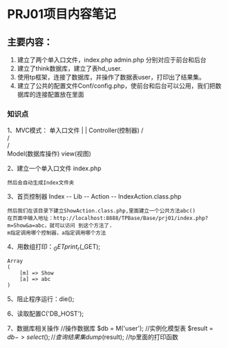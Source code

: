 # PRJ01项目内容笔记

## 主要内容：
1. 建立了两个单入口文件，index.php admin.php 分别对应于前台和后台
2. 建立了think数据库，建立了表hd_user.
3. 使用tp框架，连接了数据库，并操作了数据表user，打印出了结果集。
4. 建立了公共的配置文件Conf/config.php，使前台和后台可以公用，我们把数据库的连接配置放在里面


### 知识点

1、MVC模式：
						单入口文件
							|
							|
					  Controller(控制器)
					/					\
				   /					 \
				  /						  \
		Model(数据库操作)					view(视图)

2、建立一个单入口文件
	index.php
	
	然后会自动生成Index文件夹

3、首页控制器
	Index -- Lib -- Action -- IndexAction.class.php
	
	然后我们在该目录下建立ShowAction.class.php,里面建立一个公共方法abc()
	在页面中输入地址：http://localhost:8888/TPBase/Base/prj01/index.php?m=Show&a=abc，就可以访问 到这个方法了.
	m指定调用哪个控制器，a指定调用哪个方法
	
4、用数组打印：$_GET
	print_r($_GET);	
	
	Array
	(
	    [m] => Show
	    [a] => abc
	)
    
5、阻止程序运行：die();

6、读取配置C('DB_HOST');

7、数据库相关操作
	//操作数据库
    $db = M('user');    //实例化模型表
    $result = $db->select();    //查询结果集
    dump($result);  //tp里面的打印函数
	